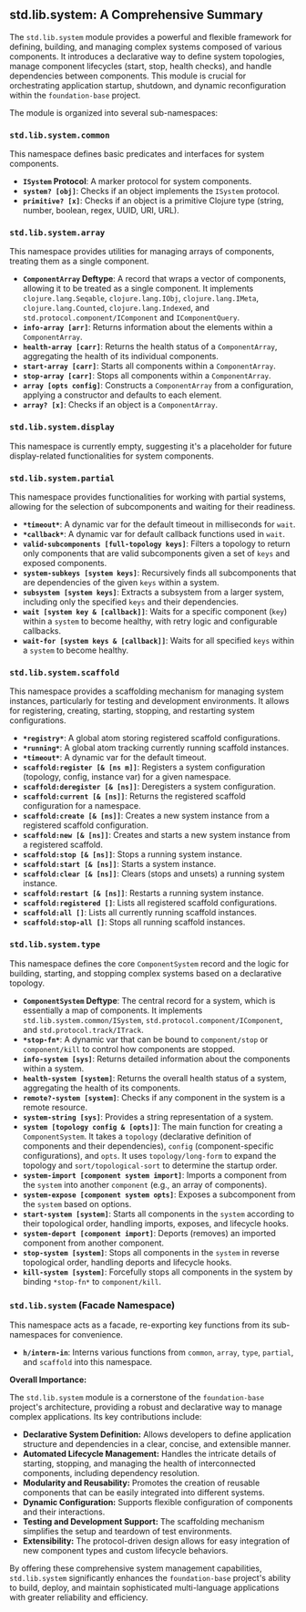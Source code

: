 ## std.lib.system: A Comprehensive Summary

The `std.lib.system` module provides a powerful and flexible framework for defining, building, and managing complex systems composed of various components. It introduces a declarative way to define system topologies, manage component lifecycles (start, stop, health checks), and handle dependencies between components. This module is crucial for orchestrating application startup, shutdown, and dynamic reconfiguration within the `foundation-base` project.

The module is organized into several sub-namespaces:

### `std.lib.system.common`

This namespace defines basic predicates and interfaces for system components.

*   **`ISystem` Protocol**: A marker protocol for system components.
*   **`system? [obj]`**: Checks if an object implements the `ISystem` protocol.
*   **`primitive? [x]`**: Checks if an object is a primitive Clojure type (string, number, boolean, regex, UUID, URI, URL).

### `std.lib.system.array`

This namespace provides utilities for managing arrays of components, treating them as a single component.

*   **`ComponentArray` Deftype**: A record that wraps a vector of components, allowing it to be treated as a single component. It implements `clojure.lang.Seqable`, `clojure.lang.IObj`, `clojure.lang.IMeta`, `clojure.lang.Counted`, `clojure.lang.Indexed`, and `std.protocol.component/IComponent` and `IComponentQuery`.
*   **`info-array [arr]`**: Returns information about the elements within a `ComponentArray`.
*   **`health-array [carr]`**: Returns the health status of a `ComponentArray`, aggregating the health of its individual components.
*   **`start-array [carr]`**: Starts all components within a `ComponentArray`.
*   **`stop-array [carr]`**: Stops all components within a `ComponentArray`.
*   **`array [opts config]`**: Constructs a `ComponentArray` from a configuration, applying a constructor and defaults to each element.
*   **`array? [x]`**: Checks if an object is a `ComponentArray`.

### `std.lib.system.display`

This namespace is currently empty, suggesting it's a placeholder for future display-related functionalities for system components.

### `std.lib.system.partial`

This namespace provides functionalities for working with partial systems, allowing for the selection of subcomponents and waiting for their readiness.

*   **`*timeout*`**: A dynamic var for the default timeout in milliseconds for `wait`.
*   **`*callback*`**: A dynamic var for default callback functions used in `wait`.
*   **`valid-subcomponents [full-topology keys]`**: Filters a topology to return only components that are valid subcomponents given a set of `keys` and exposed components.
*   **`system-subkeys [system keys]`**: Recursively finds all subcomponents that are dependencies of the given `keys` within a system.
*   **`subsystem [system keys]`**: Extracts a subsystem from a larger system, including only the specified `keys` and their dependencies.
*   **`wait [system key & [callback]]`**: Waits for a specific component (`key`) within a `system` to become healthy, with retry logic and configurable callbacks.
*   **`wait-for [system keys & [callback]]`**: Waits for all specified `keys` within a `system` to become healthy.

### `std.lib.system.scaffold`

This namespace provides a scaffolding mechanism for managing system instances, particularly for testing and development environments. It allows for registering, creating, starting, stopping, and restarting system configurations.

*   **`*registry*`**: A global atom storing registered scaffold configurations.
*   **`*running*`**: A global atom tracking currently running scaffold instances.
*   **`*timeout*`**: A dynamic var for the default timeout.
*   **`scaffold:register [& [ns m]]`**: Registers a system configuration (topology, config, instance var) for a given namespace.
*   **`scaffold:deregister [& [ns]]`**: Deregisters a system configuration.
*   **`scaffold:current [& [ns]]`**: Returns the registered scaffold configuration for a namespace.
*   **`scaffold:create [& [ns]]`**: Creates a new system instance from a registered scaffold configuration.
*   **`scaffold:new [& [ns]]`**: Creates and starts a new system instance from a registered scaffold.
*   **`scaffold:stop [& [ns]]`**: Stops a running system instance.
*   **`scaffold:start [& [ns]]`**: Starts a system instance.
*   **`scaffold:clear [& [ns]]`**: Clears (stops and unsets) a running system instance.
*   **`scaffold:restart [& [ns]]`**: Restarts a running system instance.
*   **`scaffold:registered []`**: Lists all registered scaffold configurations.
*   **`scaffold:all []`**: Lists all currently running scaffold instances.
*   **`scaffold:stop-all []`**: Stops all running scaffold instances.

### `std.lib.system.type`

This namespace defines the core `ComponentSystem` record and the logic for building, starting, and stopping complex systems based on a declarative topology.

*   **`ComponentSystem` Deftype**: The central record for a system, which is essentially a map of components. It implements `std.lib.system.common/ISystem`, `std.protocol.component/IComponent`, and `std.protocol.track/ITrack`.
*   **`*stop-fn*`**: A dynamic var that can be bound to `component/stop` or `component/kill` to control how components are stopped.
*   **`info-system [sys]`**: Returns detailed information about the components within a system.
*   **`health-system [system]`**: Returns the overall health status of a system, aggregating the health of its components.
*   **`remote?-system [system]`**: Checks if any component in the system is a remote resource.
*   **`system-string [sys]`**: Provides a string representation of a system.
*   **`system [topology config & [opts]]`**: The main function for creating a `ComponentSystem`. It takes a `topology` (declarative definition of components and their dependencies), `config` (component-specific configurations), and `opts`. It uses `topology/long-form` to expand the topology and `sort/topological-sort` to determine the startup order.
*   **`system-import [component system import]`**: Imports a component from the `system` into another `component` (e.g., an array of components).
*   **`system-expose [component system opts]`**: Exposes a subcomponent from the `system` based on options.
*   **`start-system [system]`**: Starts all components in the `system` according to their topological order, handling imports, exposes, and lifecycle hooks.
*   **`system-deport [component import]`**: Deports (removes) an imported component from another component.
*   **`stop-system [system]`**: Stops all components in the `system` in reverse topological order, handling deports and lifecycle hooks.
*   **`kill-system [system]`**: Forcefully stops all components in the system by binding `*stop-fn*` to `component/kill`.

### `std.lib.system` (Facade Namespace)

This namespace acts as a facade, re-exporting key functions from its sub-namespaces for convenience.

*   **`h/intern-in`**: Interns various functions from `common`, `array`, `type`, `partial`, and `scaffold` into this namespace.

**Overall Importance:**

The `std.lib.system` module is a cornerstone of the `foundation-base` project's architecture, providing a robust and declarative way to manage complex applications. Its key contributions include:

*   **Declarative System Definition:** Allows developers to define application structure and dependencies in a clear, concise, and extensible manner.
*   **Automated Lifecycle Management:** Handles the intricate details of starting, stopping, and managing the health of interconnected components, including dependency resolution.
*   **Modularity and Reusability:** Promotes the creation of reusable components that can be easily integrated into different systems.
*   **Dynamic Configuration:** Supports flexible configuration of components and their interactions.
*   **Testing and Development Support:** The scaffolding mechanism simplifies the setup and teardown of test environments.
*   **Extensibility:** The protocol-driven design allows for easy integration of new component types and custom lifecycle behaviors.

By offering these comprehensive system management capabilities, `std.lib.system` significantly enhances the `foundation-base` project's ability to build, deploy, and maintain sophisticated multi-language applications with greater reliability and efficiency.
